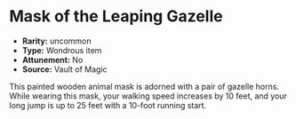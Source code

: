 
# Mask of the Leaping Gazelle

* **Rarity:** uncommon
* **Type:** Wondrous item
* **Attunement:** No
* **Source:** Vault of Magic


This painted wooden animal mask is adorned with a pair of gazelle horns. While wearing this mask, your walking speed increases by 10 feet, and your long jump is up to 25 feet with a 10-foot running start.
